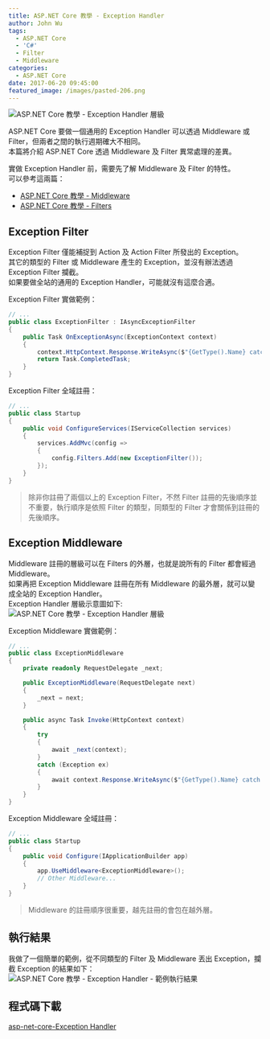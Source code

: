 ```yaml
---
title: ASP.NET Core 教學 - Exception Handler
author: John Wu
tags:
  - ASP.NET Core
  - 'C#'
  - Filter
  - Middleware
categories:
  - ASP.NET Core
date: 2017-06-20 09:45:00
featured_image: /images/pasted-206.png
---
```

![ASP.NET Core 教學 - Exception Handler 層級](/images/pasted-206.png)

ASP.NET Core 要做一個通用的 Exception Handler 可以透過 Middleware 或 Filter，但兩者之間的執行週期確大不相同。  
本篇將介紹 ASP.NET Core 透過 Middleware 及 Filter 異常處理的差異。  

<!-- more -->

實做 Exception Handler 前，需要先了解 Middleware 及 Filter 的特性。  
可以參考這兩篇：
* [ASP.NET Core 教學 - Middleware](/article/asp-net-core-middleware.html)  
* [ASP.NET Core 教學 - Filters](/article/asp-net-core-filters.html)  

## Exception Filter

Exception Filter 僅能補捉到 Action 及 Action Filter 所發出的 Exception。  
其它的類型的 Filter 或 Middleware 產生的 Exception，並沒有辦法透過 Exception Filter 攔截。  
如果要做全站的通用的 Exception Handler，可能就沒有這麼合適。  

Exception Filter 實做範例：
```cs
// ...
public class ExceptionFilter : IAsyncExceptionFilter
{
    public Task OnExceptionAsync(ExceptionContext context)
    {
        context.HttpContext.Response.WriteAsync($"{GetType().Name} catch exception. Message: {context.Exception.Message}");
        return Task.CompletedTask;
    }
}
```

Exception Filter 全域註冊：
```cs
// ...
public class Startup
{
    public void ConfigureServices(IServiceCollection services)
    {
        services.AddMvc(config =>
        {
            config.Filters.Add(new ExceptionFilter());
        });
    }
}
```
> 除非你註冊了兩個以上的 Exception Filter，不然 Filter 註冊的先後順序並不重要，執行順序是依照 Filter 的類型，同類型的 Filter 才會關係到註冊的先後順序。

## Exception Middleware

Middleware 註冊的層級可以在 Filters 的外層，也就是說所有的 Filter 都會經過 Middleware。  
如果再把 Exception Middleware 註冊在所有 Middleware 的最外層，就可以變成全站的 Exception Handler。  
Exception Handler 層級示意圖如下:
![ASP.NET Core 教學 - Exception Handler 層級](/images/pasted-206.png)

Exception Middleware 實做範例：
```cs
// ...
public class ExceptionMiddleware
{
    private readonly RequestDelegate _next;

    public ExceptionMiddleware(RequestDelegate next)
    {
        _next = next;
    }

    public async Task Invoke(HttpContext context)
    {
        try
        {
            await _next(context);
        }
        catch (Exception ex)
        {
            await context.Response.WriteAsync($"{GetType().Name} catch exception. Message: {ex.Message}");
        }
    }
}
```

Exception Middleware 全域註冊：
```cs
// ...
public class Startup
{
    public void Configure(IApplicationBuilder app)
    {
        app.UseMiddleware<ExceptionMiddleware>();
        // Other Middleware...
    }
}
```
> Middleware 的註冊順序很重要，越先註冊的會包在越外層。

## 執行結果

我做了一個簡單的範例，從不同類型的 Filter 及 Middleware 丟出 Exception，攔截 Exception 的結果如下：
![ASP.NET Core 教學 - Exception Handler - 範例執行結果](/images/pasted-206.gif)

## 程式碼下載

[asp-net-core-Exception Handler](https://github.com/johnwu1114/asp-net-core-exception-handler)
